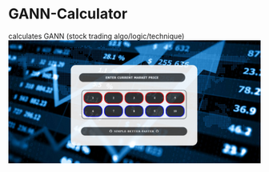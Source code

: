 # GANN-Calculator
calculates GANN (stock trading algo/logic/technique)
![Screenshot](firefox_SXHsBNIFxr.jpg)
